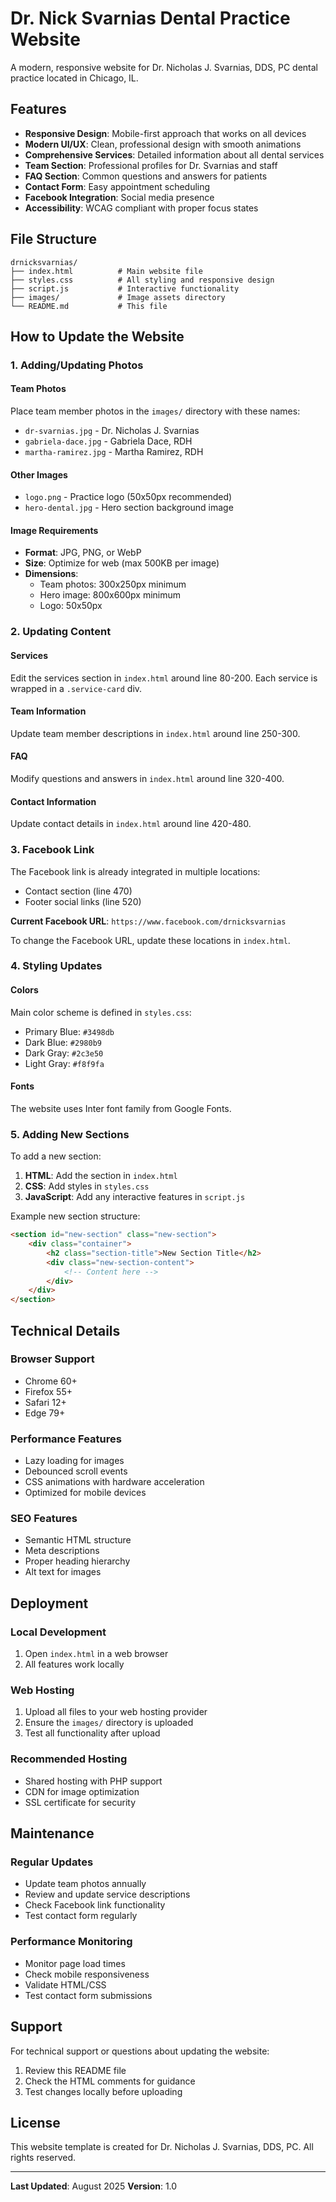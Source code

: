 # Dr. Nick Svarnias Dental Practice Website

A modern, responsive website for Dr. Nicholas J. Svarnias, DDS, PC dental practice located in Chicago, IL.

## Features

- **Responsive Design**: Mobile-first approach that works on all devices
- **Modern UI/UX**: Clean, professional design with smooth animations
- **Comprehensive Services**: Detailed information about all dental services
- **Team Section**: Professional profiles for Dr. Svarnias and staff
- **FAQ Section**: Common questions and answers for patients
- **Contact Form**: Easy appointment scheduling
- **Facebook Integration**: Social media presence
- **Accessibility**: WCAG compliant with proper focus states

## File Structure

```
drnicksvarnias/
├── index.html          # Main website file
├── styles.css          # All styling and responsive design
├── script.js           # Interactive functionality
├── images/             # Image assets directory
└── README.md           # This file
```

## How to Update the Website

### 1. Adding/Updating Photos

#### Team Photos
Place team member photos in the `images/` directory with these names:
- `dr-svarnias.jpg` - Dr. Nicholas J. Svarnias
- `gabriela-dace.jpg` - Gabriela Dace, RDH
- `martha-ramirez.jpg` - Martha Ramirez, RDH

#### Other Images
- `logo.png` - Practice logo (50x50px recommended)
- `hero-dental.jpg` - Hero section background image

#### Image Requirements
- **Format**: JPG, PNG, or WebP
- **Size**: Optimize for web (max 500KB per image)
- **Dimensions**: 
  - Team photos: 300x250px minimum
  - Hero image: 800x600px minimum
  - Logo: 50x50px

### 2. Updating Content

#### Services
Edit the services section in `index.html` around line 80-200. Each service is wrapped in a `.service-card` div.

#### Team Information
Update team member descriptions in `index.html` around line 250-300.

#### FAQ
Modify questions and answers in `index.html` around line 320-400.

#### Contact Information
Update contact details in `index.html` around line 420-480.

### 3. Facebook Link

The Facebook link is already integrated in multiple locations:
- Contact section (line 470)
- Footer social links (line 520)

**Current Facebook URL**: `https://www.facebook.com/drnicksvarnias`

To change the Facebook URL, update these locations in `index.html`.

### 4. Styling Updates

#### Colors
Main color scheme is defined in `styles.css`:
- Primary Blue: `#3498db`
- Dark Blue: `#2980b9`
- Dark Gray: `#2c3e50`
- Light Gray: `#f8f9fa`

#### Fonts
The website uses Inter font family from Google Fonts.

### 5. Adding New Sections

To add a new section:

1. **HTML**: Add the section in `index.html`
2. **CSS**: Add styles in `styles.css`
3. **JavaScript**: Add any interactive features in `script.js`

Example new section structure:
```html
<section id="new-section" class="new-section">
    <div class="container">
        <h2 class="section-title">New Section Title</h2>
        <div class="new-section-content">
            <!-- Content here -->
        </div>
    </div>
</section>
```

## Technical Details

### Browser Support
- Chrome 60+
- Firefox 55+
- Safari 12+
- Edge 79+

### Performance Features
- Lazy loading for images
- Debounced scroll events
- CSS animations with hardware acceleration
- Optimized for mobile devices

### SEO Features
- Semantic HTML structure
- Meta descriptions
- Proper heading hierarchy
- Alt text for images

## Deployment

### Local Development
1. Open `index.html` in a web browser
2. All features work locally

### Web Hosting
1. Upload all files to your web hosting provider
2. Ensure the `images/` directory is uploaded
3. Test all functionality after upload

### Recommended Hosting
- Shared hosting with PHP support
- CDN for image optimization
- SSL certificate for security

## Maintenance

### Regular Updates
- Update team photos annually
- Review and update service descriptions
- Check Facebook link functionality
- Test contact form regularly

### Performance Monitoring
- Monitor page load times
- Check mobile responsiveness
- Validate HTML/CSS
- Test contact form submissions

## Support

For technical support or questions about updating the website:
1. Review this README file
2. Check the HTML comments for guidance
3. Test changes locally before uploading

## License

This website template is created for Dr. Nicholas J. Svarnias, DDS, PC.
All rights reserved.

---

**Last Updated**: August 2025
**Version**: 1.0
